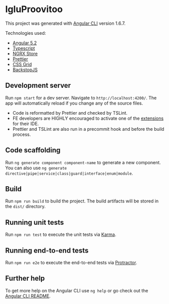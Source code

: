 # IgluProovitoo

This project was generated with [Angular CLI](https://github.com/angular/angular-cli) version 1.6.7.

Technologies used:

* [Angular 5.2](https://angular.io/)
* [Typescript](https://www.typescriptlang.org/)
* [NGRX Store](https://github.com/ngrx/platform)
* [Prettier](https://github.com/prettier/prettier)
* [CSS Grid](https://css-tricks.com/snippets/css/complete-guide-grid/)
* [BackstopJS](https://github.com/garris/BackstopJS)

## Development server

Run `npm start` for a dev server. Navigate to `http://localhost:4200/`. The app will automatically reload if you change any of the source files.

* Code is reformatted by Prettier and checked by TSLint.
* FE developers are HIGHLY encouraged to activate one of the [extensions](https://prettier.io/docs/en/editors.html) for their IDE.
* Prettier and TSLint are also run in a precommit hook and before the build process.

## Code scaffolding

Run `ng generate component component-name` to generate a new component. You can also use `ng generate directive|pipe|service|class|guard|interface|enum|module`.

## Build

Run `npm run build` to build the project. The build artifacts will be stored in the `dist/` directory.

## Running unit tests

Run `npm run test` to execute the unit tests via [Karma](https://karma-runner.github.io).

## Running end-to-end tests

Run `npm run e2e` to execute the end-to-end tests via [Protractor](http://www.protractortest.org/).

## Further help

To get more help on the Angular CLI use `ng help` or go check out the [Angular CLI README](https://github.com/angular/angular-cli/blob/master/README.md).
